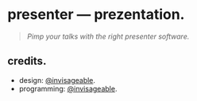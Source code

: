 # presenter — prezentation.

> *Pimp your talks with the right presenter software.*

## credits.

- design: [@invisageable](https://twitter.com/invisageable).    
- programming: [@invisageable](https://twitter.com/invisageable).   
